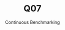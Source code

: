 ---
layout: default
title: Q07
subtitle: Continuous Benchmarking
selected: TPC-H
expanded: Benchmarking
benchmark: /individual_results/Q07.html
---
